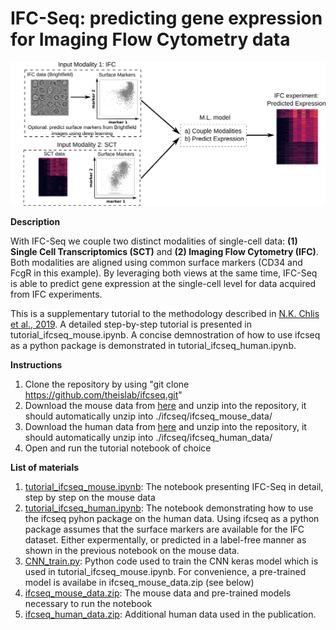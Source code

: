 # IFC-Seq: predicting gene expression for Imaging Flow Cytometry data

![logo](fig1.png)

**Description**

With IFC-Seq we couple two distinct modalities of single-cell data: **(1) Single Cell Transcriptomics (SCT)** and **(2) Imaging Flow Cytometry (IFC)**.  Both modalities are aligned using common surface markers (CD34 and FcgR in this example). By leveraging both views at the same time, IFC-Seq is able to predict gene expression at the single-cell level for data acquired from IFC experiments.

This is a supplementary tutorial to the methodology described in [N.K. Chlis et al., 2019](https://www.helmholtz-muenchen.de/icb/index.html). A detailed step-by-step tutorial is presented in tutorial_ifcseq_mouse.ipynb. A concise demnostration of how to use ifcseq as a python package is demonstrated in tutorial_ifcseq_human.ipynb.

**Instructions**
1. Clone the repository by using "git clone https://github.com/theislab/ifcseq.git"
2. Download the mouse data from [here](https://drive.google.com/file/d/1QGwe6f_gKyCJHwhttbrvWSp9T_tzchc0/view?usp=sharing) and unzip into the repository, it should automatically unzip into ./ifcseq/ifcseq_mouse_data/
3. Download the human data from [here](https://drive.google.com/file/d/1WkrLAPka43rMqCyuuieMFuryLEGjfGYI/view?usp=sharing) and unzip into the repository, it should automatically unzip into ./ifcseq/ifcseq_human_data/
4. Open and run the tutorial notebook of choice

**List of materials**
1. [tutorial_ifcseq_mouse.ipynb](./tutorial_ifcseq_mouse.ipynb): The notebook presenting IFC-Seq in detail, step by step on the mouse data
1. [tutorial_ifcseq_human.ipynb](./tutorial_ifcseq_human.ipynb): The notebook demonstrating how to use the ifcseq pyhon package on the human data. Using ifcseq as a python package assumes that the surface markers are available for the IFC dataset. Either expermentally, or predicted in a label-free manner as shown in the previous notebook on the mouse data.
3. [CNN_train.py](./CNN_train.py): Python code used to train the CNN keras model which is used in tutorial_ifcseq_mouse.ipynb. For convenience, a pre-trained model is availabe in ifcseq_mouse_data.zip (see below)
4. [ifcseq_mouse_data.zip](https://drive.google.com/file/d/1QGwe6f_gKyCJHwhttbrvWSp9T_tzchc0/view?usp=sharing): The mouse data and pre-trained models necessary to run the notebook
5. [ifcseq_human_data.zip](https://drive.google.com/file/d/1WkrLAPka43rMqCyuuieMFuryLEGjfGYI/view?usp=sharing): Additional human data used in the publication.
